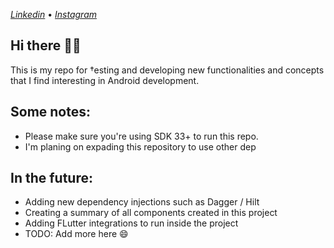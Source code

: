 [_Linkedin_](https://www.linkedin.com/in/andreduarteleite/) • [_Instagram_](https://www.instagram.com/andreduarteleite/)

## Hi there 👋🏻

This is my repo for †esting and developing new functionalities and concepts that I find interesting in Android development.

## Some notes:
- Please make sure you're using SDK 33+ to run this repo.
- I'm planing on expading this repository to use other dep


## In the future:
- Adding new dependency injections such as Dagger / Hilt
- Creating a summary of all components created in this project
- Adding FLutter integrations to run inside the project
- TODO: Add more here 😄

<!--
**AndreDLeite/AndreDLeite** is a ✨ _special_ ✨ repository because its `README.md` (this file) appears on your GitHub profile.

Here are some ideas to get you started:

- 🔭 I’m currently working on ...
- 🌱 I’m currently learning ...
- 👯 I’m looking to collaborate on ...
- 🤔 I’m looking for help with ...
- 💬 Ask me about ...
- 📫 How to reach me: ...
- 😄 Pronouns: ...
- ⚡ Fun fact: ...
-->
